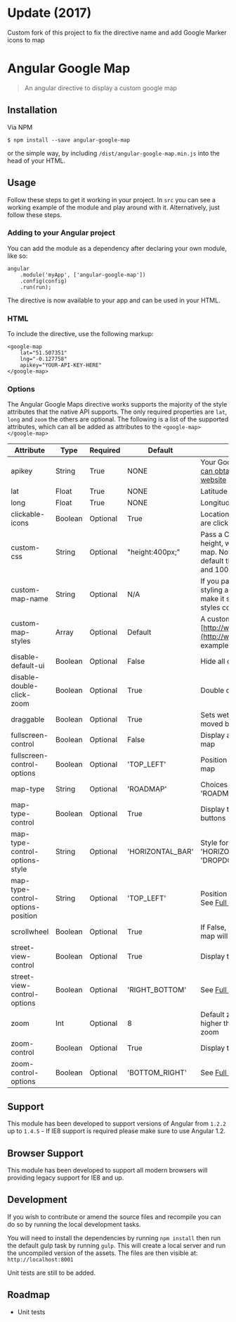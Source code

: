 # Update (2017)
Custom fork of this project to fix the directive name and add Google Marker icons to map

# Angular Google Map
> An angular directive to display a custom google map

## Installation

Via NPM

```
$ npm install --save angular-google-map
```

or the simple way, by including ``/dist/angular-google-map.min.js`` into the head of your HTML.


## Usage
Follow these steps to get it working in your project. In ```src``` you can see a working example of the module and play around with it. Alternatively, just follow these steps.


### Adding to your Angular project
You can add the module as a dependency after declaring your own module, like so:
```
angular
    .module('myApp', ['angular-google-map'])
    .config(config)
    .run(run);
```
The directive is now available to your app and can be used in your HTML.

### HTML
To include the directive, use the following markup:
```
<google-map
    lat="51.507351"
    lng="-0.127758"
    apikey="YOUR-API-KEY-HERE"
</google-map>
```

### Options
The Angular Google Maps directive works supports the majority of the style attributes that the native API supports. The only required properties are ```lat```, ```long``` and ```zoom``` the others are optional. The following is a list of the supported attributes, which can all be added as attributes to the ```<google-map></google-map>```

Attribute | Type | Required | Default | Description
--- | --- | --- | --- | ---
apikey | String | True| NONE| Your Google maps API Key. [You can obtain one easily from the website](https://developers.google.com/maps/documentation/javascript/get-api-key)
lat| Float | True | NONE | Latitude position for map
long| Float | True | NONE | Longitude position for map
clickable-icons| Boolean | Optional | True | Locations with more information are clickable
custom-css| String | Optional | "height:400px;" | Pass a CSS class to control the height, width and position of the map. Not setting a class will default the map to 400px high and 100% wide.
custom-map-name| String | Optional | N/A | If you pass in a custom map styling array, you can name it and make it selectable from from map styles control
custom-map-styles| Array | Optional | Default | A custom map skin, see [http://www.snazzymaps.com](http://www.snazzymaps.com) for examples
disable-default-ui| Boolean | Optional | False  |  Hide all controllable UI elements
disable-double-click-zoom| Boolean | Optional | True | Double clicking zooms in closer
draggable| Boolean | Optional | True | Sets wether the map can be moved by user dragging action
fullscreen-control| Boolean | Optional | False | Display a control to fullscreen the map
fullscreen-control-options| Boolean | Optional | 'TOP_LEFT' | Position controls for the fullscreen map
map-type| String | Optional | 'ROADMAP' | Choices are: 'ROADMAP','SATELLITE','HYBRID'
map-type-control| Boolean | Optional | True | Display the Map Type options buttons
map-type-control-options-style| String | Optional | 'HORIZONTAL_BAR' | Style for the buttons. Choices are: 'HORIZONTAL_BAR' or 'DROPDOWN_MENU'
map-type-control-options-position| String | Optional | 'TOP_LEFT' | Position of the buttons. Choices. See [Full API for details](https://developers.google.com/maps/documentation/javascript/controls#ControlPositioning)
scrollwheel| Boolean | Optional | True | If False, use scrolling within the map will not effect zoom level.
street-view-control| Boolean | Optional | True |  Display the Street View option
street-view-control-options| Boolean | Optional | 'RIGHT_BOTTOM' | See [Full API for details](https://developers.google.com/maps/documentation/javascript/controls#ControlPositioning)
zoom| Int | Optional | 8 | Default zoom level for map, the higher the number the closer the zoom
zoom-control| Boolean | Optional | True | Display the zoom control
zoom-control-options| Boolean | Optional | 'BOTTOM_RIGHT' | See [Full API for details](https://developers.google.com/maps/documentation/javascript/controls#ControlPositioning)

## Support

This module has been developed to support versions of Angular from ``1.2.2`` up to ``1.4.5`` - If IE8 support is required please make sure to use Angular 1.2.

## Browser Support
This module has been developed to support all modern browsers will providing legacy support for IE8 and up.

## Development
If you wish to contribute or amend the source files and recompile you can do so by running the local development tasks.

You will need to install the dependencies by running ``npm install`` then run the default gulp task by running ``gulp``. This will create a local server and run the uncompiled version of the assets. The files are then visible at: ``http://localhost:8001``

Unit tests are still to be added.

## Roadmap

* Unit tests
